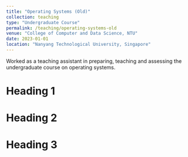 ```yaml
---
title: "Operating Systems (Old)"
collection: teaching
type: "Undergraduate Course"
permalink: /teaching/operating-systems-old
venue: "College of Computer and Data Science, NTU"
date: 2023-01-01
location: "Nanyang Technological University, Singapore"
---
```


Worked as a teaching assistant in preparing, teaching and assessing the undergraduate course on operating systems.

Heading 1
======

Heading 2
======

Heading 3
======

